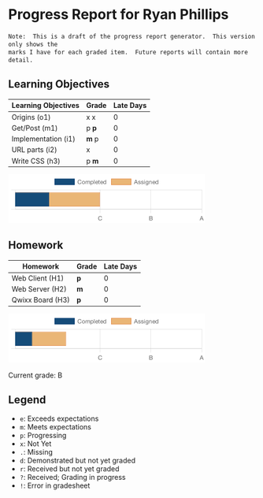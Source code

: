 # Progress Report for Ryan Phillips
    Note:  This is a draft of the progress report generator.  This version only shows the
    marks I have for each graded item.  Future reports will contain more detail.
## Learning Objectives
|Learning Objectives|Grade|Late Days|
|------|-------|-------|
|Origins (o1)|x x|0|
|Get/Post (m1)|p **p**|0|
|Implementation (i1)|**m** p|0|
|URL parts (i2)|x|0|
|Write CSS (h3)|p **m**|0|

![Learning Objectives](LearningObjectives.png)
## Homework
|Homework|Grade|Late Days|
|------|-------|-------|
|Web Client (H1)|**p**|0|
|Web Server (H2)|**m**|0|
|Qwixx Board (H3)|**p**|0|

![Homework](Homework.png)

Current grade:  B

## Legend 
* `e`: Exceeds expectations
* `m`: Meets expectations
* `p`: Progressing
* `x`: Not Yet
* `.`: Missing
* `d`: Demonstrated but not yet graded
* `r`: Received but not yet graded
* `?`: Received; Grading in progress
* `!`: Error in gradesheet

